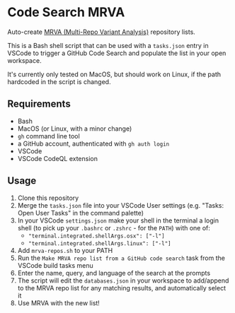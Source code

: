 # Code Search MRVA

Auto-create [MRVA (Multi-Repo Variant Analysis)](https://github.blog/2023-03-09-multi-repository-variant-analysis-a-powerful-new-way-to-perform-security-research-across-github/) repository lists.

This is a Bash shell script that can be used with a `tasks.json` entry in VSCode to trigger a GitHub Code Search and populate the list in your open workspace.

It's currently only tested on MacOS, but should work on Linux, if the path hardcoded in the script is changed.

## Requirements

- Bash
- MacOS (or Linux, with a minor change)
- `gh` command line tool
- a GitHub account, authenticated with `gh auth login`
- VSCode
- VSCode CodeQL extension

## Usage

1. Clone this repository
2. Merge the `tasks.json` file into your VSCode User settings (e.g. "Tasks: Open User Tasks" in the command palette)
3. In your VSCode `settings.json` make your shell in the terminal a login shell (to pick up your `.bashrc` or `.zshrc` - for the `PATH`) with one of:
    - `"terminal.integrated.shellArgs.osx": ["-l"]`
    - `"terminal.integrated.shellArgs.linux": ["-l"]`
4. Add `mrva-repos.sh` to your PATH
5. Run the `Make MRVA repo list from a GitHub code search` task from the VSCode build tasks menu
6. Enter the name, query, and language of the search at the prompts
7. The script will edit the `databases.json` in your workspace to add/append to the MRVA repo list for any matching results, and automatically select it
8. Use MRVA with the new list!
